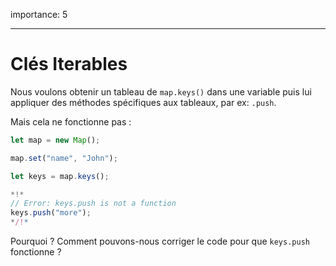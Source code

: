 importance: 5

---

# Clés Iterables

Nous voulons obtenir un tableau de `map.keys()` dans une variable puis lui appliquer des méthodes spécifiques aux tableaux, par ex: `.push`.

Mais cela ne fonctionne pas :

```js run
let map = new Map();

map.set("name", "John");

let keys = map.keys();

*!*
// Error: keys.push is not a function
keys.push("more");
*/!*
```

Pourquoi ? Comment pouvons-nous corriger le code pour que `keys.push` fonctionne ?
